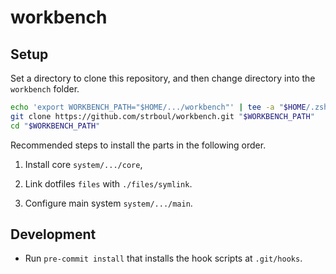 # workbench

## Setup

Set a directory to clone this repository, and then change directory into the
`workbench` folder.

```sh
echo 'export WORKBENCH_PATH="$HOME/.../workbench"' | tee -a "$HOME/.zshenv" "$HOME/.bash_profile"
git clone https://github.com/strboul/workbench.git "$WORKBENCH_PATH"
cd "$WORKBENCH_PATH"
```

Recommended steps to install the parts in the following order.

1. Install core `system/.../core`,

2. Link dotfiles `files` with `./files/symlink`.

3. Configure main system `system/.../main`.

## Development

- Run `pre-commit install` that installs the hook scripts at `.git/hooks`.
